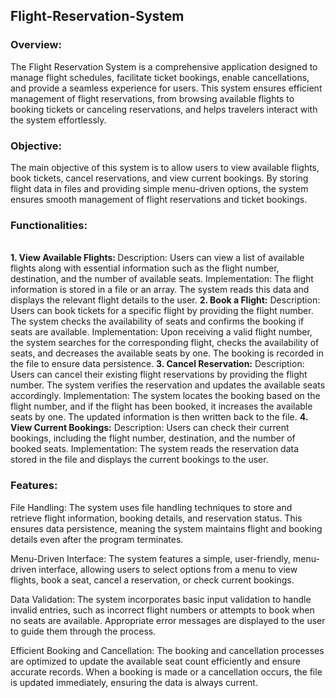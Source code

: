<h2>Flight-Reservation-System</h2>
<h3>Overview:</h3>
The Flight Reservation System is a comprehensive application designed to manage flight schedules, facilitate ticket bookings, enable cancellations, and provide a seamless experience for users. This system ensures efficient management of flight reservations, from browsing available flights to booking tickets or canceling reservations, and helps travelers interact with the system effortlessly.<br>

<h3>Objective:</h3>
The main objective of this system is to allow users to view available flights, book tickets, cancel reservations, and view current bookings. By storing flight data in files and providing simple menu-driven options, the system ensures smooth management of flight reservations and ticket bookings.

<h3>Functionalities:</h3> <br>
<b>1. View Available Flights: </b>
Description: Users can view a list of available flights along with essential information such as the flight number, destination, and the number of available seats.
Implementation: The flight information is stored in a file or an array. The system reads this data and displays the relevant flight details to the user.
<b>2. Book a Flight:</b>
Description: Users can book tickets for a specific flight by providing the flight number. The system checks the availability of seats and confirms the booking if seats are available.
Implementation: Upon receiving a valid flight number, the system searches for the corresponding flight, checks the availability of seats, and decreases the available seats by one. The booking is recorded in the file to ensure data persistence.
<b>3. Cancel Reservation:</b>
Description: Users can cancel their existing flight reservations by providing the flight number. The system verifies the reservation and updates the available seats accordingly.
Implementation: The system locates the booking based on the flight number, and if the flight has been booked, it increases the available seats by one. The updated information is then written back to the file.
<b>4. View Current Bookings:</b>
Description: Users can check their current bookings, including the flight number, destination, and the number of booked seats.
Implementation: The system reads the reservation data stored in the file and displays the current bookings to the user.

<h3>Features:</h3>
File Handling: The system uses file handling techniques to store and retrieve flight information, booking details, and reservation status. This ensures data persistence, meaning the system maintains flight and booking details even after the program terminates.

Menu-Driven Interface: The system features a simple, user-friendly, menu-driven interface, allowing users to select options from a menu to view flights, book a seat, cancel a reservation, or check current bookings.

Data Validation: The system incorporates basic input validation to handle invalid entries, such as incorrect flight numbers or attempts to book when no seats are available. Appropriate error messages are displayed to the user to guide them through the process.

Efficient Booking and Cancellation: The booking and cancellation processes are optimized to update the available seat count efficiently and ensure accurate records. When a booking is made or a cancellation occurs, the file is updated immediately, ensuring the data is always current.


